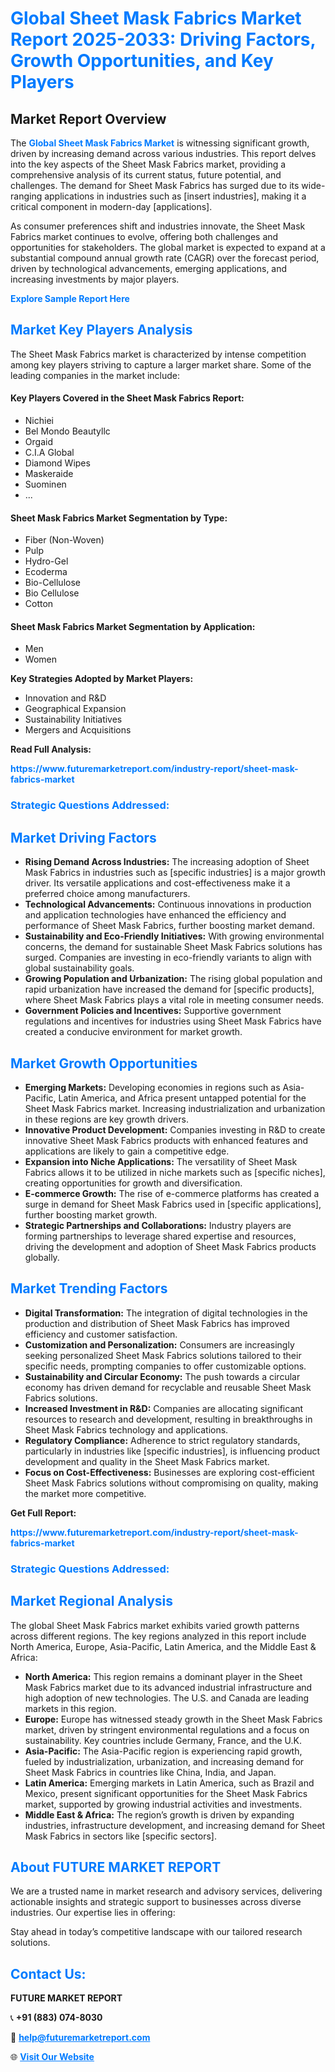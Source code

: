 <h1 style="color: #007BFF;">Global Sheet Mask Fabrics Market Report 2025-2033: Driving Factors, Growth Opportunities, and Key Players</h1>

<section id="overview">
<h2>Market Report Overview</h2>
<p>The <a href="https://www.futuremarketreport.com/industry-report/sheet-mask-fabrics-market" style="color: #007BFF; text-decoration: none;"><strong>Global Sheet Mask Fabrics Market</strong></a> is witnessing significant growth, driven by increasing demand across various industries. This report delves into the key aspects of the Sheet Mask Fabrics market, providing a comprehensive analysis of its current status, future potential, and challenges. The demand for Sheet Mask Fabrics has surged due to its wide-ranging applications in industries such as [insert industries], making it a critical component in modern-day [applications].</p>
<p>As consumer preferences shift and industries innovate, the Sheet Mask Fabrics market continues to evolve, offering both challenges and opportunities for stakeholders. The global market is expected to expand at a substantial compound annual growth rate (CAGR) over the forecast period, driven by technological advancements, emerging applications, and increasing investments by major players.</p>
</section>

<section id="overview">
<p><a href="https://www.futuremarketreport.com/request-sample/reportId=102069" style="color: #007BFF; text-decoration: none;"><strong>Explore Sample Report Here</strong></a></p>
</section>

<section id="key-players">
<h2 style="color: #007BFF;">Market Key Players Analysis</h2>
<p>The Sheet Mask Fabrics market is characterized by intense competition among key players striving to capture a larger market share. Some of the leading companies in the market include:</p>
<h4>Key Players Covered in the Sheet Mask Fabrics Report:</h4>
<ul><li>Nichiei</li><li>Bel Mondo Beautyllc</li><li>Orgaid</li><li>C.I.A Global</li><li>Diamond Wipes</li><li>Maskeraide</li><li>Suominen</li><li>...</li></ul>
<h4>Sheet Mask Fabrics Market Segmentation by Type:</h4>
<ul><li>Fiber (Non-Woven)</li><li>Pulp</li><li>Hydro-Gel</li><li>Ecoderma</li><li>Bio-Cellulose</li><li>Bio Cellulose</li><li>Cotton</li></ul>

<h4>Sheet Mask Fabrics Market Segmentation by Application:</h4>
<ul><li>Men</li><li>Women</li></ul>
<p><strong>Key Strategies Adopted by Market Players:</strong></p>
<ul>
<li>Innovation and R&D</li>
<li>Geographical Expansion</li>
<li>Sustainability Initiatives</li>
<li>Mergers and Acquisitions</li>
</ul>
</section>

<section>
<p><strong>Read Full Analysis: </strong></p><a href="https://www.futuremarketreport.com/industry-report/sheet-mask-fabrics-market" style="color: #007BFF; text-decoration: none;"><strong>https://www.futuremarketreport.com/industry-report/sheet-mask-fabrics-market</strong></a>
<h3 style="color: #007BFF;">Strategic Questions Addressed:</h3>
</section>

<section id="driving-factors">
<h2 style="color: #007BFF;">Market Driving Factors</h2>
<ul>
<li><strong>Rising Demand Across Industries:</strong> The increasing adoption of Sheet Mask Fabrics in industries such as [specific industries] is a major growth driver. Its versatile applications and cost-effectiveness make it a preferred choice among manufacturers.</li>
<li><strong>Technological Advancements:</strong> Continuous innovations in production and application technologies have enhanced the efficiency and performance of Sheet Mask Fabrics, further boosting market demand.</li>
<li><strong>Sustainability and Eco-Friendly Initiatives:</strong> With growing environmental concerns, the demand for sustainable Sheet Mask Fabrics solutions has surged. Companies are investing in eco-friendly variants to align with global sustainability goals.</li>
<li><strong>Growing Population and Urbanization:</strong> The rising global population and rapid urbanization have increased the demand for [specific products], where Sheet Mask Fabrics plays a vital role in meeting consumer needs.</li>
<li><strong>Government Policies and Incentives:</strong> Supportive government regulations and incentives for industries using Sheet Mask Fabrics have created a conducive environment for market growth.</li>
</ul>
</section>

<section id="growth-opportunities">
<h2 style="color: #007BFF;">Market Growth Opportunities</h2>
<ul>
<li><strong>Emerging Markets:</strong> Developing economies in regions such as Asia-Pacific, Latin America, and Africa present untapped potential for the Sheet Mask Fabrics market. Increasing industrialization and urbanization in these regions are key growth drivers.</li>
<li><strong>Innovative Product Development:</strong> Companies investing in R&D to create innovative Sheet Mask Fabrics products with enhanced features and applications are likely to gain a competitive edge.</li>
<li><strong>Expansion into Niche Applications:</strong> The versatility of Sheet Mask Fabrics allows it to be utilized in niche markets such as [specific niches], creating opportunities for growth and diversification.</li>
<li><strong>E-commerce Growth:</strong> The rise of e-commerce platforms has created a surge in demand for Sheet Mask Fabrics used in [specific applications], further boosting market growth.</li>
<li><strong>Strategic Partnerships and Collaborations:</strong> Industry players are forming partnerships to leverage shared expertise and resources, driving the development and adoption of Sheet Mask Fabrics products globally.</li>
</ul>
</section>

<section id="trending-factors">
<h2 style="color: #007BFF;">Market Trending Factors</h2>
<ul>
<li><strong>Digital Transformation:</strong> The integration of digital technologies in the production and distribution of Sheet Mask Fabrics has improved efficiency and customer satisfaction.</li>
<li><strong>Customization and Personalization:</strong> Consumers are increasingly seeking personalized Sheet Mask Fabrics solutions tailored to their specific needs, prompting companies to offer customizable options.</li>
<li><strong>Sustainability and Circular Economy:</strong> The push towards a circular economy has driven demand for recyclable and reusable Sheet Mask Fabrics solutions.</li>
<li><strong>Increased Investment in R&D:</strong> Companies are allocating significant resources to research and development, resulting in breakthroughs in Sheet Mask Fabrics technology and applications.</li>
<li><strong>Regulatory Compliance:</strong> Adherence to strict regulatory standards, particularly in industries like [specific industries], is influencing product development and quality in the Sheet Mask Fabrics market.</li>
<li><strong>Focus on Cost-Effectiveness:</strong> Businesses are exploring cost-efficient Sheet Mask Fabrics solutions without compromising on quality, making the market more competitive.</li>
</ul>
</section>

<section>
<p><strong>Get Full Report: </strong></p><a href="https://www.futuremarketreport.com/industry-report/sheet-mask-fabrics-market" style="color: #007BFF; text-decoration: none;"><strong>https://www.futuremarketreport.com/industry-report/sheet-mask-fabrics-market</strong></a>
<h3 style="color: #007BFF;">Strategic Questions Addressed:</h3>
</section>


<section id="regional-analysis">
<h2 style="color: #007BFF;">Market Regional Analysis</h2>
<p>The global Sheet Mask Fabrics market exhibits varied growth patterns across different regions. The key regions analyzed in this report include North America, Europe, Asia-Pacific, Latin America, and the Middle East & Africa:</p>
<ul>
<li><strong>North America:</strong> This region remains a dominant player in the Sheet Mask Fabrics market due to its advanced industrial infrastructure and high adoption of new technologies. The U.S. and Canada are leading markets in this region.</li>
<li><strong>Europe:</strong> Europe has witnessed steady growth in the Sheet Mask Fabrics market, driven by stringent environmental regulations and a focus on sustainability. Key countries include Germany, France, and the U.K.</li>
<li><strong>Asia-Pacific:</strong> The Asia-Pacific region is experiencing rapid growth, fueled by industrialization, urbanization, and increasing demand for Sheet Mask Fabrics in countries like China, India, and Japan.</li>
<li><strong>Latin America:</strong> Emerging markets in Latin America, such as Brazil and Mexico, present significant opportunities for the Sheet Mask Fabrics market, supported by growing industrial activities and investments.</li>
<li><strong>Middle East & Africa:</strong> The region’s growth is driven by expanding industries, infrastructure development, and increasing demand for Sheet Mask Fabrics in sectors like [specific sectors].</li>
</ul>
</section>

<footer>
<h2 style="color: #007BFF;">About FUTURE MARKET REPORT</h2>
<p>We are a trusted name in market research and advisory services, delivering actionable insights and strategic support to businesses across diverse industries. Our expertise lies in offering:</p>

<p>Stay ahead in today’s competitive landscape with our tailored research solutions.</p>

<h2 style="color: #007BFF;">Contact Us:</h2>
<p><strong>FUTURE MARKET REPORT</strong></p>
<p>📞 <strong>+91 (883) 074-8030</strong></p>
<p>📧 <strong><a href="mailto:help@futuremarketreport.com" style="color: #007BFF;">help@futuremarketreport.com</a></strong></p>
<p>🌐 <strong><a href="https://www.futuremarketreport.com/" style="color: #007BFF;">Visit Our Website</a></strong></p>
</footer>